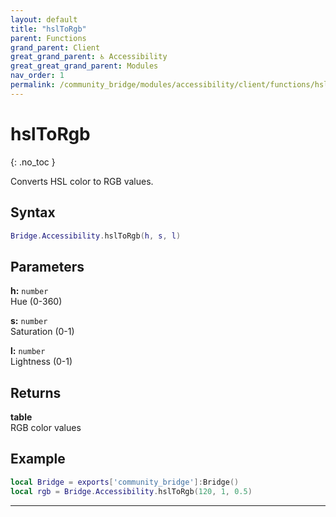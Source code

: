 ```yaml
---
layout: default
title: "hslToRgb"
parent: Functions
grand_parent: Client
great_grand_parent: ♿ Accessibility
great_great_grand_parent: Modules
nav_order: 1
permalink: /community_bridge/modules/accessibility/client/functions/hslToRgb/
---
```


# hslToRgb
{: .no_toc }

Converts HSL color to RGB values.

## Syntax

```lua
Bridge.Accessibility.hslToRgb(h, s, l)
```

## Parameters

**h:** `number`  
Hue (0-360)

**s:** `number`  
Saturation (0-1)

**l:** `number`  
Lightness (0-1)

## Returns

**table**  
RGB color values

## Example

```lua
local Bridge = exports['community_bridge']:Bridge()
local rgb = Bridge.Accessibility.hslToRgb(120, 1, 0.5)
```

---